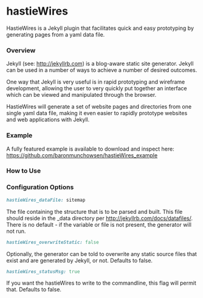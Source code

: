 # hastieWires

HastieWires is a Jekyll plugin that facilitates quick and easy prototyping by generating pages from a yaml data file.

### Overview

Jekyll (see: http://jekyllrb.com) is a blog-aware static site generator. Jekyll can be used in a number of ways to achieve a number of desired outcomes. 

One way that Jekyll is very useful is in rapid prototyping and wireframe development, allowing the user to very quickly put together an interface which can be viewed and manipulated through the browser.  

HastieWires will generate a set of website pages and directories from one single yaml data file, making it even easier to rapidly prototype websites and web applications with Jekyll.

### Example

A fully featured example is available to download and inspect here: https://github.com/baronmunchowsen/hastieWires_example

### How to Use

### Configuration Options

```ruby
hastieWires_dataFile: sitemap
```

The file containing the structure that is to be parsed and built. This file should reside in the _data directory per http://jekyllrb.com/docs/datafiles/. There is no default - if the variable or file is not present, the generator will not run.

```ruby
hastieWires_overwriteStatic: false
```

Optionally, the generator can be told to overwrite any static source files that exist and are generated by Jekyll, or not. Defaults to false.

```ruby
hastieWires_statusMsg: true
```

If you want the hastieWires to write to the commandline, this flag will permit that. Defaults to false.